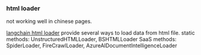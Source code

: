 ### html loader
not working well in chinese pages.

[langchain html loader](https://python.langchain.com/docs/modules/data_connection/document_loaders/html/)
provide several ways to load data from html file.
static methods: UnstructuredHTMLLoader, BSHTMLLoader
SaaS methods: SpiderLoader, FireCrawlLoader, AzureAIDocumentIntelligenceLoader